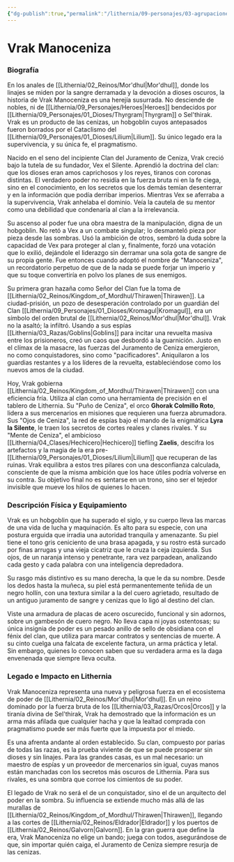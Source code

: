 ```yaml
---
{"dg-publish":true,"permalink":"/lithernia/09-personajes/03-agrupaciones/clan-del-juramento-de-ceniza/vrak-manoceniza/","tags":["lithernia","personajes","Clan","Mor'dhul","Hobgoblin"]}
---
```


# Vrak Manoceniza

### Biografía

En los anales de [[Lithernia/02_Reinos/Mor'dhul\|Mor'dhul]], donde los linajes se miden por la sangre derramada y la devoción a dioses oscuros, la historia de Vrak Manoceniza es una herejía susurrada. No desciende de nobles, ni de [[Lithernia/09_Personajes/Heroes\|Heroes]] bendecidos por [[Lithernia/09_Personajes/01_Dioses/Thyrgram\|Thyrgram]] o Sel'thirak. Vrak es un producto de las cenizas, un hobgoblin cuyos antepasados fueron borrados por el Cataclismo del [[Lithernia/09_Personajes/01_Dioses/Lilium\|Lilium]]. Su único legado era la supervivencia, y su única fe, el pragmatismo.

Nacido en el seno del incipiente Clan del Juramento de Ceniza, Vrak creció bajo la tutela de su fundador, Vex el Silente. Aprendió la doctrina del clan: que los dioses eran amos caprichosos y los reyes, tiranos con coronas distintas. El verdadero poder no residía en la fuerza bruta ni en la fe ciega, sino en el conocimiento, en los secretos que los demás temían desenterrar y en la información que podía derribar imperios. Mientras Vex se aferraba a la supervivencia, Vrak anhelaba el dominio. Veía la cautela de su mentor como una debilidad que condenaría al clan a la irrelevancia.

Su ascenso al poder fue una obra maestra de la manipulación, digna de un hobgoblin. No retó a Vex a un combate singular; lo desmanteló pieza por pieza desde las sombras. Usó la ambición de otros, sembró la duda sobre la capacidad de Vex para proteger al clan y, finalmente, forzó una votación que lo exilió, dejándole el liderazgo sin derramar una sola gota de sangre de su propia gente. Fue entonces cuando adoptó el nombre de "Manoceniza", un recordatorio perpetuo de que de la nada se puede forjar un imperio y que su toque convertiría en polvo los planes de sus enemigos.

Su primera gran hazaña como Señor del Clan fue la toma de [[Lithernia/02_Reinos/Kingdom_of_Mordhul/Thirawen\|Thirawen]]. La ciudad-prisión, un pozo de desesperación controlado por un guardián del Clan [[Lithernia/09_Personajes/01_Dioses/Kromagul\|Kromagul]], era un símbolo del orden brutal de [[Lithernia/02_Reinos/Mor'dhul\|Mor'dhul]]. Vrak no la asaltó; la infiltró. Usando a sus espías [[Lithernia/03_Razas/Goblins\|Goblins]] para incitar una revuelta masiva entre los prisioneros, creó un caos que desbordó a la guarnición. Justo en el clímax de la masacre, las fuerzas del Juramento de Ceniza emergieron, no como conquistadores, sino como "pacificadores". Aniquilaron a los guardias restantes y a los líderes de la revuelta, estableciéndose como los nuevos amos de la ciudad.

Hoy, Vrak gobierna [[Lithernia/02_Reinos/Kingdom_of_Mordhul/Thirawen\|Thirawen]] con una eficiencia fría. Utiliza al clan como una herramienta de precisión en el tablero de Lithernia. Su "Puño de Ceniza", el orco **Ghorak Colmillo Roto**, lidera a sus mercenarios en misiones que requieren una fuerza abrumadora. Sus "Ojos de Ceniza", la red de espías bajo el mando de la enigmática **Lyra la Silente**, le traen los secretos de cortes reales y clanes rivales. Y su "Mente de Ceniza", el ambicioso [[Lithernia/04_Clases/Hechicero\|Hechicero]] tiefling **Zaelis**, descifra los artefactos y la magia de la era pre-[[Lithernia/09_Personajes/01_Dioses/Lilium\|Lilium]] que recuperan de las ruinas. Vrak equilibra a estos tres pilares con una desconfianza calculada, consciente de que la misma ambición que los hace útiles podría volverse en su contra. Su objetivo final no es sentarse en un trono, sino ser el tejedor invisible que mueve los hilos de quienes lo hacen.

### Descripción Física y Equipamiento

Vrak es un hobgoblin que ha superado el siglo, y su cuerpo lleva las marcas de una vida de lucha y maquinación. Es alto para su especie, con una postura erguida que irradia una autoridad tranquila y amenazante. Su piel tiene el tono gris ceniciento de una brasa apagada, y su rostro está surcado por finas arrugas y una vieja cicatriz que le cruza la ceja izquierda. Sus ojos, de un naranja intenso y penetrante, rara vez parpadean, analizando cada gesto y cada palabra con una inteligencia depredadora.

Su rasgo más distintivo es su mano derecha, la que le da su nombre. Desde los dedos hasta la muñeca, su piel está permanentemente teñida de un negro hollín, con una textura similar a la del cuero agrietado, resultado de un antiguo juramento de sangre y cenizas que lo ligó al destino del clan.

Viste una armadura de placas de acero oscurecido, funcional y sin adornos, sobre un gambesón de cuero negro. No lleva capa ni joyas ostentosas; su única insignia de poder es un pesado anillo de sello de obsidiana con el fénix del clan, que utiliza para marcar contratos y sentencias de muerte. A su cinto cuelga una falcata de excelente factura, un arma práctica y letal. Sin embargo, quienes lo conocen saben que su verdadera arma es la daga envenenada que siempre lleva oculta.

### Legado e Impacto en Lithernia

Vrak Manoceniza representa una nueva y peligrosa fuerza en el ecosistema de poder de [[Lithernia/02_Reinos/Mor'dhul\|Mor'dhul]]. En un reino dominado por la fuerza bruta de los [[Lithernia/03_Razas/Orcos\|Orcos]] y la tiranía divina de Sel'thirak, Vrak ha demostrado que la información es un arma más afilada que cualquier hacha y que la lealtad comprada con pragmatismo puede ser más fuerte que la impuesta por el miedo.

Es una afrenta andante al orden establecido. Su clan, compuesto por parias de todas las razas, es la prueba viviente de que se puede prosperar sin dioses y sin linajes. Para las grandes casas, es un mal necesario: un maestro de espías y un proveedor de mercenarios sin igual, cuyas manos están manchadas con los secretos más oscuros de Lithernia. Para sus rivales, es una sombra que corroe los cimientos de su poder.

El legado de Vrak no será el de un conquistador, sino el de un arquitecto del poder en la sombra. Su influencia se extiende mucho más allá de las murallas de [[Lithernia/02_Reinos/Kingdom_of_Mordhul/Thirawen\|Thirawen]], llegando a las cortes de [[Lithernia/02_Reinos/Eldrador\|Eldrador]] y los puertos de [[Lithernia/02_Reinos/Galvorn\|Galvorn]]. En la gran guerra que define la era, Vrak Manoceniza no elige un bando; juega con todos, asegurándose de que, sin importar quién caiga, el Juramento de Ceniza siempre resurja de las cenizas.
